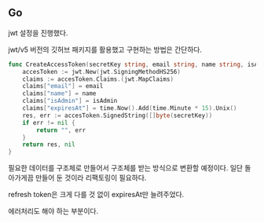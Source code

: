 ## Go
jwt 설정을 진행했다.

jwt/v5 버전의 깃허브 패키지를 활용했고 구현하는 방법은 간단하다.

```go
func CreateAccessToken(secretKey string, email string, name string, isAdmin bool) (string, error) {
	accesToken := jwt.New(jwt.SigningMethodHS256)
	claims := accesToken.Claims.(jwt.MapClaims)
	claims["email"] = email
	claims["name"] = name
	claims["isAdmin"] = isAdmin
	claims["expiresAt"] = time.Now().Add(time.Minute * 15).Unix()
	res, err := accesToken.SignedString([]byte(secretKey))
	if err != nil {
		return "", err
	}
	return res, nil
}
```
필요한 데이터를 구조체로 만들어서 구조체를 받는 방식으로 변환할 예정이다. 일단 돌아가게끔 만들어 둔 것이라 리팩토링이 필요하다.

refresh token은 크게 다를 것 없이 expiresAt만 늘려주었다.

에러처리도 해야 하는 부분이다.